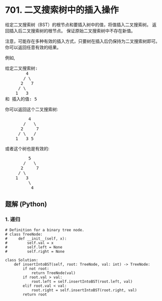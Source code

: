 # 701. 二叉搜索树中的插入操作
给定二叉搜索树（BST）的根节点和要插入树中的值，将值插入二叉搜索树。 返回插入后二叉搜索树的根节点。 保证原始二叉搜索树中不存在新值。

注意，可能存在多种有效的插入方式，只要树在插入后仍保持为二叉搜索树即可。 你可以返回任意有效的结果。

例如,
<pre>
给定二叉搜索树:
        4
       / \
      2   7
     / \
    1   3
和 插入的值: 5
</pre>

你可以返回这个二叉搜索树:
<pre>
         4
       /   \
      2     7
     / \   /
    1   3 5
</pre>

或者这个树也是有效的:
<pre>
         5
       /   \
      2     7
     / \
    1   3
         \
          4
</pre>

## 题解 (Python)

### 1. 递归
```Python3
# Definition for a binary tree node.
# class TreeNode:
#     def __init__(self, x):
#         self.val = x
#         self.left = None
#         self.right = None

class Solution:
    def insertIntoBST(self, root: TreeNode, val: int) -> TreeNode:
        if not root:
            return TreeNode(val)
        if root.val > val:
            root.left = self.insertIntoBST(root.left, val)
        elif root.val < val:
            root.right = self.insertIntoBST(root.right, val)
        return root
```
